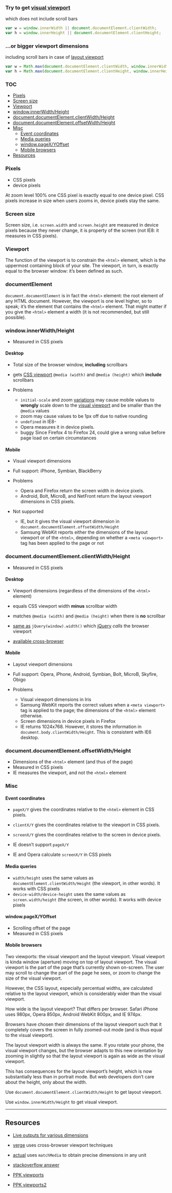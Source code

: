 ### Try to get [visual viewport][PPK viewports2]
which does not include scroll bars
```js
var w = window.innerWidth || document.documentElement.clientWidth;
var h = window.innerHeight || document.documentElement.clientHeight;
```
### ...or bigger viewport dimensions
including scroll bars in case of [layout viewport][PPK viewports]
```js
var w = Math.max(document.documentElement.clientWidth, window.innerWidth || 0)
var h = Math.max(document.documentElement.clientHeight, window.innerHeight || 0)
```
### TOC
- [Pixels](#pixels)
- [Screen size](#screen-size)
- [Viewport](#viewport)
- [window.innerWidth/Height](#windowinnerwidthheight)
- [document.documentElement.clientWidth/Height](#documentdocumentelementclientwidthheight)
- [document.documentElement.offsetWidth/Height](#documentdocumentelementoffsetwidthheight)
- [Misc](#misc)
  - [Event coordinates](#event-coordinates)
  - [Media queries](#media-queries)
  - [window.pageX/YOffset](#windowpagexyoffset)
  - [Mobile browsers](#mobile-browsers)
- [Resources](#resources)

### Pixels
- CSS pixels
- device pixels

At zoom level 100% one CSS pixel is exactly equal to one device pixel.
CSS pixels increase in size when users zooms in, device pixels stay the same.

### Screen size
Screen size, i.e. `screen.width` and `screen.height` are measured in device pixels because they never change,
it is property of the screen (not IE8: it measures in CSS pixels).

### Viewport
The function of the viewport is to constrain the `<html>` element, which is the uppermost containing block of your site.
The viewport, in turn, is exactly equal to the browser window: it’s been defined as such.

### documentElement
`document.documentElement` is in fact the `<html>` element: the root element of any HTML document.
However, the viewport is one level higher, so to speak; it’s the element that contains the `<html>` element.
That might matter if you give the `<html>` element a width (it is  not recommended, but still possible).

### window.innerWidth/Height
- Measured in CSS pixels

#### Desktop
- Total size of the browser window, **including** scrollbars
- gets [CSS viewport][3] `@media (width)` and `@media (height)` which **include** scrollbars

- Problems
  - `initial-scale` and zoom [variations][4] may cause mobile values to **wrongly** scale down to the [visual viewport][PPK viewports2] and be smaller than the `@media` values
  - zoom may cause values to be 1px off due to native rounding
  - `undefined` in IE8-
  - Opera measures it in device pixels.
  - buggy Since Firefox 4 to Firefox 24, could give a wrong value before page load on certain circumstances

#### Mobile
- Visual viewport dimensions

- Full support: iPhone, Symbian, BlackBerry
- Problems
  - Opera and Firefox return the screen width in device pixels.
  - Android, Bolt, MicroB, and NetFront return the layout viewport dimensions in CSS pixels.
- Not supported
  - IE, but it gives the visual viewport dimension in `document.documentElement.offsetWidth/Height`
  - Samsung WebKit reports either the dimensions of the layout viewport or of the `<html>`, depending on whether a `<meta viewport>` tag has been applied to the page or not

### document.documentElement.clientWidth/Height
- Measured in CSS pixels

#### Desktop
- Viewport dimensions (regardless of the dimensions of the `<html>` element)

- equals CSS viewport width **minus** scrollbar width
- matches `@media (width)` and `@media (height)` when there is **no** scrollbar
- [same as][6] `jQuery(window).width()` which [jQuery][7] *calls* the browser viewport
- [available cross-browser][8]

#### Mobile 
- Layout viewport dimensions

- Full support: Opera, iPhone, Android, Symbian, Bolt, MicroB, Skyfire, Obigo
- Problems
  - Visual viewport dimensions in Iris
  - Samsung WebKit reports the correct values when a `<meta viewport>` tag is applied to the page; the dimensions of the `<html>` element otherwise.
  - Screen dimensions in device pixels in Firefox
  - IE returns 1024x768. However, it stores the information in `document.body.clientWidth/Height`. This is consistent with IE6 desktop.

### document.documentElement.offsetWidth/Height
- Dimensions of the `<html>` element (and thus of the page)
- Measured in CSS pixels
- IE measures the viewport, and not the `<html>` element

### Misc
#### Event coordinates
- `pageX/Y` gives the coordinates relative to the `<html>` element in CSS pixels.
- `clientX/Y` gives the coordinates relative to the viewport in CSS pixels.
- `screenX/Y` gives the coordinates relative to the screen in device pixels.

- IE doesn’t support `pageX/Y`
- IE and Opera calculate `screenX/Y` in CSS pixels

#### Media queries
- `width/height` uses the same values as `documentElement.clientWidth/Height` (the viewport, in other words). It works with CSS pixels
- `device-width/device-height` uses the same values as `screen.width/height` (the screen, in other words). It works with device pixels

#### window.pageX/YOffset
- Scrolling offset of the page
- Measured in CSS pixels

#### Mobile browsers
Two viewports: the visual viewport and the layout viewport.
Visual viewport is kinda window (aperture) moving on top of layout viewport.
The visual viewport is the part of the page that’s currently shown on-screen. The user may scroll to change the part of the page he sees, or zoom to change the size of the visual viewport.

However, the CSS layout, especially percentual widths, are calculated relative to the layout viewport, which is considerably wider than the visual viewport.

How wide is the layout viewport? That differs per browser. Safari iPhone uses 980px, Opera 850px, Android WebKit 800px, and IE 974px.

Browsers have chosen their dimensions of the layout viewport such that it completely covers the screen in fully zoomed-out mode (and is thus equal to the visual viewport).

The layout viewport width is always the same. If you rotate your phone, the visual viewport changes, but the browser adapts to this new orientation by zooming in slightly so that the layout viewport is again as wide as the visual viewport.

This has consequences for the layout viewport’s height, which is now substantially less than in portrait mode. But web developers don’t care about the height, only about the width.

Use `document.documentElement.clientWidth/Height` to get layout viewport.

Use `window.innerWidth/Height` to get visual viewport.

---
## Resources

- [Live outputs for various dimensions][9] 
- [verge][10] uses cross-browser viewport techniques 
- [actual][11] uses `matchMedia` to obtain precise dimensions in any unit
- [stackoverflow answer][stackoverflow answer]
- [PPK viewports][PPK viewports]
- [PPK viewports2][PPK viewports2]

  [PPK viewports]: http://www.quirksmode.org/mobile/viewports.html
  [PPK viewports2]: http://www.quirksmode.org/mobile/viewports2.html
  [3]: http://www.w3.org/TR/CSS2/visuren.html#viewport
  [4]: https://github.com/ryanve/verge/issues/13
  [6]: https://github.com/jquery/jquery/blob/1.9.1/src/dimensions.js#L12-L17
  [7]: https://api.jquery.com/width/
  [8]: http://www.quirksmode.org/mobile/tableViewport.html
  [9]: http://ryanve.com/lab/dimensions/
  [10]: http://github.com/ryanve/verge
  [11]: http://github.com/ryanve/actual
  [stackoverflow answer]: http://stackoverflow.com/questions/1248081/get-the-browser-viewport-dimensions-with-javascript
